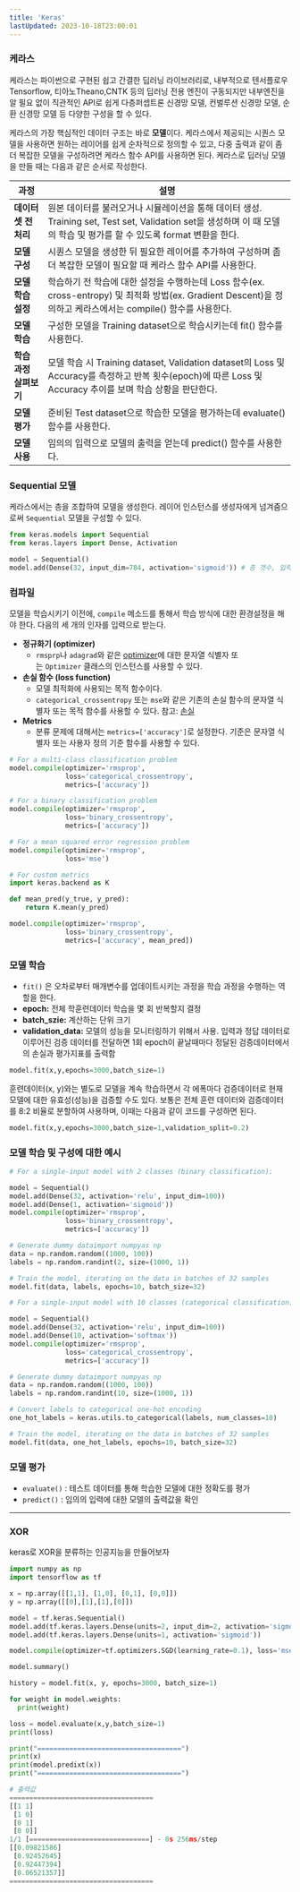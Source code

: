 ```yaml
---
title: 'Keras'
lastUpdated: 2023-10-18T23:00:01
---
```

### 케라스

케라스는 파이썬으로 구현된 쉽고 간결한 딥러닝 라이브러리로, 내부적으로 텐서플로우Tensorflow, 티아노Theano,CNTK 등의 딥러닝 전용 엔진이 구동되지만 내부엔진을 알 필요 없이 직관적인 API로 쉽게 다층퍼셉트론 신경망 모델, 컨벌루션 신경망 모델, 순환 신경망 모델 등 다양한 구성을 할 수 있다.

케라스의 가장 핵심적인 데이터 구조는 바로 **모델**이다. 케라스에서 제공되는 시퀀스 모델을 사용하면 원하는 레이어를 쉽게 순차적으로 정의할 수 있고, 다중 출력과 같이 좀 더 복잡한 모델을 구성하려면 케라스 함수 API를 사용하면 된다. 케라스로 딥러닝 모델을 만들 때는 다음과 같은 순서로 작성한다.

|과정|설명|
|-|-|
|**데이터셋 전처리**|원본 데이터를 불러오거나 시뮬레이션을 통해 데이터 생성. Training set, Test set, Validation set을 생성하며 이 때 모델의 학습 및 평가를 할 수 있도록 format 변환을 한다.|
|**모델 구성**|시퀀스 모델을 생성한 뒤 필요한 레이어를 추가하여 구성하며 좀 더 복잡한 모델이 필요할 때 케라스 함수 API를 사용한다.|
|**모델 학습<br>설정**|학습하기 전 학습에 대한 설정을 수행하는데 Loss 함수(ex. cross-entropy) 및 최적화 방법(ex. Gradient Descent)을 정의하고 케라스에서는 compile() 함수를 사용한다.|
|**모델 학습**|구성한 모델을 Training dataset으로 학습시키는데 fit() 함수를 사용한다.|
|**학습 과정<br>살펴보기**|모델 학습 시 Training dataset, Validation dataset의 Loss 및 Accuracy를 측정하고 반복 횟수(epoch)에 따른 Loss 및 Accuracy 추이를 보며 학습 상황을 판단한다.|
|**모델 평가**|준비된 Test dataset으로 학습한 모델을 평가하는데 evaluate() 함수를 사용한다.|
|**모델 사용**|임의의 입력으로 모델의 출력을 얻는데 predict() 함수를 사용한다.|

### Sequential 모델

케라스에서는 층을 조합하여 모델을 생성한다. 레이어 인스턴스를 생성자에게 넘겨줌으로써 `Sequential` 모델을 구성할 수 있다.

```python
from keras.models import Sequential
from keras.layers import Dense, Activation

model = Sequential()
model.add(Dense(32, input_dim=784, activation='sigmoid')) # 층 갯수, 입력값 수, 활성화 함수
```

### 컴파일

모델을 학습시키기 이전에, `compile` 메소드를 통해서 학습 방식에 대한 환경설정을 해야 한다. 다음의 세 개의 인자를 입력으로 받는다.

- **정규화기 (optimizer)**
    - `rmsprp`나 `adagrad`와 같은 [optimizer](https://keras.io/optimizers)에 대한 문자열 식별자 또는 `Optimizer` 클래스의 인스턴스를 사용할 수 있다.
- **손실 함수 (loss function)**
    - 모델 최적화에 사용되는 목적 함수이다.
    - `categorical_crossentropy` 또는 `mse`와 같은 기존의 손실 함수의 문자열 식별자 또는 목적 함수를 사용할 수 있다. 참고: [손실](https://keras.io/losses)
- **Metrics**
    - 분류 문제에 대해서는 `metrics=['accuracy']`로 설정한다. 기준은 문자열 식별자 또는 사용자 정의 기준 함수를 사용할 수 있다.

```python
# For a multi-class classification problem
model.compile(optimizer='rmsprop',
              loss='categorical_crossentropy',
              metrics=['accuracy'])

# For a binary classification problem
model.compile(optimizer='rmsprop',
              loss='binary_crossentropy',
              metrics=['accuracy'])

# For a mean squared error regression problem
model.compile(optimizer='rmsprop',
              loss='mse')

# For custom metrics
import keras.backend as K

def mean_pred(y_true, y_pred):
    return K.mean(y_pred)

model.compile(optimizer='rmsprop',
              loss='binary_crossentropy',
              metrics=['accuracy', mean_pred])
```

### 모델 학습

- `fit()` 은 오차로부터 매개변수를 업데이트시키는 과정을 학습 과정을 수행하는 역할을 한다.
- **epoch:** 전체 학훈련데이터 학습을 몇 회 반복할지 결정
- **batch_szie:** 계산하는 단위 크기
- **validation_data:** 모델의 성능을 모니터링하기 위해서 사용. 입력과 정답 데이터로 이루어진 검증 데이터를 전달하면 1회 epoch이 끝날때마다 정달된 검증데이터에서의 손실과 평가지표를 출력함

```python
model.fit(x,y,epochs=3000,batch_size=1)
```

훈련데이터(x, y)와는 별도로 모델을 계속 학습하면서 각 에폭마다 검증데이터로 현재 모델에 대한 유효성(성능)을 검증할 수도 있다. 보통은 전체 훈련 데이터와 검증데이터를 8:2 비율로 분할하여 사용하며, 이때는 다음과 같이 코드를 구성하면 된다.

```python
model.fit(x,y,epochs=3000,batch_size=1,validation_split=0.2)
```

### 모델 학습 및 구성에 대한 예시

```python
# For a single-input model with 2 classes (binary classification):

model = Sequential()
model.add(Dense(32, activation='relu', input_dim=100))
model.add(Dense(1, activation='sigmoid'))
model.compile(optimizer='rmsprop',
              loss='binary_crossentropy',
              metrics=['accuracy'])

# Generate dummy dataimport numpyas np
data = np.random.random((1000, 100))
labels = np.random.randint(2, size=(1000, 1))

# Train the model, iterating on the data in batches of 32 samples
model.fit(data, labels, epochs=10, batch_size=32)

```

```python
# For a single-input model with 10 classes (categorical classification):

model = Sequential()
model.add(Dense(32, activation='relu', input_dim=100))
model.add(Dense(10, activation='softmax'))
model.compile(optimizer='rmsprop',
              loss='categorical_crossentropy',
              metrics=['accuracy'])

# Generate dummy dataimport numpyas np
data = np.random.random((1000, 100))
labels = np.random.randint(10, size=(1000, 1))

# Convert labels to categorical one-hot encoding
one_hot_labels = keras.utils.to_categorical(labels, num_classes=10)

# Train the model, iterating on the data in batches of 32 samples
model.fit(data, one_hot_labels, epochs=10, batch_size=32)
```

### 모델 평가

- `evaluate()`  : 테스트 데이터를 통해 학습한 모델에 대한 정확도를 평가
- `predict()` : 임의의 입력에 대한 모델의 출력값을 확인

---

### XOR

keras로 XOR을 분류하는 인공지능을 만들어보자

```python
import numpy as np
import tensorflow as tf

x = np.array([[1,1], [1,0], [0,1], [0,0]])
y = np.array([[0],[1],[1],[0]])

model = tf.keras.Sequential()
model.add(tf.keras.layers.Dense(units=2, input_dim=2, activation='sigmoid'))
model.add(tf.keras.layers.Dense(units=1, activation='sigmoid'))

model.compile(optimizer=tf.optimizers.SGD(learning_rate=0.1), loss='mse') # mse는 값을 이분화시켜줌. 여러개면 categorical_entropy 사용

model.summary()

history = model.fit(x, y, epochs=3000, batch_size=1)

for weight in model.weights:
  print(weight)

loss = model.evaluate(x,y,batch_size=1)
print(loss)

print("====================================")
print(x)
print(model.predixt(x))
print("====================================")
```

```python
# 출력값
====================================
[[1 1]
 [1 0]
 [0 1]
 [0 0]]
1/1 [==============================] - 0s 256ms/step
[[0.09821586]
 [0.92452645]
 [0.92447394]
 [0.06521357]]
====================================
```
